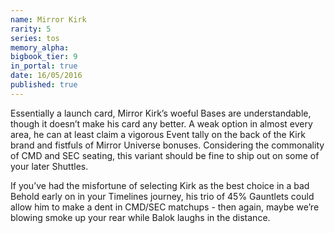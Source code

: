 ```yaml
---
name: Mirror Kirk
rarity: 5
series: tos
memory_alpha:
bigbook_tier: 9
in_portal: true
date: 16/05/2016
published: true
---
```


Essentially a launch card, Mirror Kirk’s woeful Bases are understandable, though it doesn’t make his card any better. A weak option in almost every area, he can at least claim a vigorous Event tally on the back of the Kirk brand and fistfuls of Mirror Universe bonuses. Considering the commonality of CMD and SEC seating, this variant should be fine to ship out on some of your later Shuttles.

If you’ve had the misfortune of selecting Kirk as the best choice in a bad Behold early on in your Timelines journey, his trio of 45% Gauntlets could allow him to make a dent in CMD/SEC matchups - then again, maybe we’re blowing smoke up your rear while Balok laughs in the distance.

